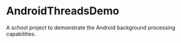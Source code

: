 # AndroidThreadsDemo
A school project to demonstrate the Android background processing capabilities. 
